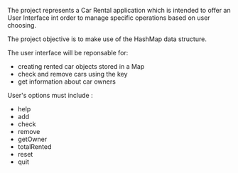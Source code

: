 The project represents a Car Rental application which
is intended to offer an User Interface int order to manage
specific operations based on user choosing.

The project objective is to make use of the HashMap data structure.


The user interface will be reponsable for:
- creating rented car objects stored in a Map
- check and remove cars using the key
- get information about car owners


User's options must include :
- help
- add
- check
- remove
- getOwner
- totalRented
- reset
- quit
